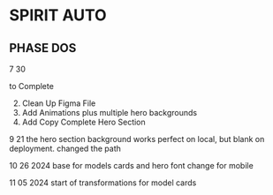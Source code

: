 

# SPIRIT AUTO

## PHASE DOS

7 30

to Complete

2. Clean Up Figma File
3. Add Animations plus multiple hero backgrounds
4. Add Copy Complete Hero Section

9 21
the hero section background works perfect on local, but blank on deployment. changed the path

10 26 2024
base for models cards and hero font change for mobile

11 05 2024
start of transformations for model cards
